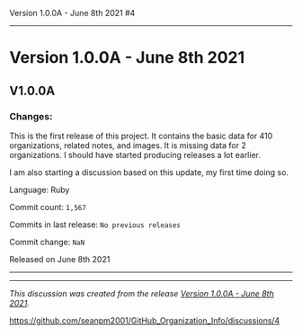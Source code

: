 Version 1.0.0A - June 8th 2021 #4 



***

# Version 1.0.0A - June 8th 2021

## V1.0.0A

### Changes:

This is the first release of this project. It contains the basic data for 410 organizations, <!-- (fork count minus 2) !--> related notes, and images. It is missing data for 2 organizations. I should have started producing releases a lot earlier.

I am also starting a discussion based on this update, my first time doing so.

Language: Ruby

Commit count: `1,567`

Commits in last release: `No previous releases`

Commit change: `NaN`

Released on June 8th 2021

***


<hr /><em>This discussion was created from the release <a href='https://github.com/seanpm2001/GitHub_Organization_Info/releases/tag/V1.0.0A'>Version 1.0.0A - June 8th 2021</a>.</em>

https://github.com/seanpm2001/GitHub_Organization_Info/discussions/4
